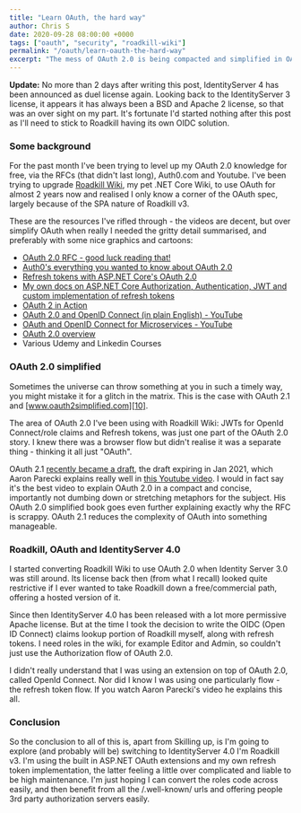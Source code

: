 ```yaml
---
title: "Learn OAuth, the hard way"
author: Chris S
date: 2020-09-28 08:00:00 +0000
tags: ["oauth", "security", "roadkill-wiki"]
permalink: "/oauth/learn-oauth-the-hard-way"
excerpt: "The mess of OAuth 2.0 is being compacted and simplified in OAuth 2.1, a new Aaron Parecki video explains the mess really well, also helping resolve a year old Roadkill Wiki struggle."
---
```


[0]: https://github.com/roadkillwiki/roadkill_new
[1]: https://tools.ietf.org/html/rfc6749
[2]: https://auth0.com/blog/everything-you-wanted-to-know-about-oauth-2-but-were-too-afraid-to-ask/
[3]: https://www.youtube.com/watch?v=AU0TIOZhGqs
[4]: https://github.com/roadkillwiki/roadkill_new/blob/master/src/Roadkill.Api/Authorization/README.md
[5]: https://learning.oreilly.com/library/view/oauth-2-in/9781617293276/
[6]: https://www.youtube.com/watch?v=996OiexHze0
[7]: https://www.youtube.com/watch?v=BdKmZ7mPNns
[10]: https://oauth2simplified.com/
[11]: https://youtu.be/AwCt2-EHYik
[12]: https://youtu.be/CPbvxxslDTU
[13]: https://tools.ietf.org/html/draft-parecki-oauth-v2-1-03
[14]: https://leastprivilege.com/2020/10/01/the-future-of-identityserver/

**Update:** No more than 2 days after writing this post, IdentityServer 4 has been announced as duel license again. Looking back to the IdentityServer 3 license, it appears it has always been a BSD and Apache 2 license, so that was an over sight on my part. It's fortunate I'd started nothing after this post as I'll need to stick to Roadkill having its own OIDC solution.

### Some background

For the past month I've been trying to level up my OAuth 2.0 knowledge for free, via the RFCs (that didn't last long), Auth0.com and Youtube. I've been trying to upgrade [Roadkill Wiki][0], my pet .NET Core Wiki, to use OAuth for almost 2 years now and realised I only know a corner of the OAuth spec, largely because of the SPA nature of Roadkill v3.

These are the resources I've rifled through - the videos are decent, but over simplify OAuth when really I needed the gritty detail summarised, and preferably with some nice graphics and cartoons:

- [OAuth 2.0 RFC - good luck reading that!][1]
- [Auth0's everything you wanted to know about OAuth 2.0][2]
- [Refresh tokens with ASP.NET Core's OAuth 2.0][3]
- [My own docs on ASP.NET Core Authorization, Authentication, JWT and custom implementation of refresh tokens][4]
- [OAuth 2 in Action][5]
- [OAuth 2.0 and OpenID Connect (in plain English) - YouTube][6]
- [OAuth and OpenID Connect for Microservices - YouTube][7]
- [OAuth 2.0 overview][12]
- Various Udemy and Linkedin Courses

### OAuth 2.0 simplified

Sometimes the universe can throw something at you in such a timely way, you might mistake it for a glitch in the matrix. This is the case with OAuth 2.1 and [www.oauth2simplified.com][10]. 

The area of OAuth 2.0 I've been using with Roadkill Wiki: JWTs for OpenId Connect/role claims and Refresh tokens, was just one part of the OAuth 2.0 story. I knew there was a browser flow but didn't realise it was a separate thing - thinking it all just "OAuth".

OAuth 2.1 [recently became a draft][13], the draft expiring in Jan 2021, which Aaron Parecki explains really well in [this Youtube video][11]. I would in fact say it's the best video to explain OAuth 2.0 in a compact and concise, importantly not dumbing down or stretching metaphors for the subject. His OAuth 2.0 simplified book goes even further explaining exactly why the RFC is scrappy. OAuth 2.1 reduces the complexity of OAuth into something manageable. 

### Roadkill, OAuth and IdentityServer 4.0

I started converting Roadkill Wiki to use OAuth 2.0 when Identity Server 3.0 was still around. Its license back then (from what I recall) looked quite restrictive if I ever wanted to take Roadkill down a free/commercial path, offering a hosted version of it.

Since then IdentityServer 4.0 has been released with a lot more permissive Apache license. But at the time I took the decision to write the OIDC (Open ID Connect) claims lookup portion of Roadkill myself, along with refresh tokens. I need roles in the wiki, for example Editor and Admin, so couldn't just use the Authorization flow of OAuth 2.0.

I didn't really understand that I was using an extension on top of OAuth 2.0, called OpenId Connect. Nor did I know I was using one particularly flow - the refresh token flow. If you watch Aaron Parecki's video he explains this all.

### Conclusion

So the conclusion to all of this is, apart from Skilling up, is I'm going to explore (and probably will be) switching to IdentityServer 4.0 I'm Roadkill v3. I'm using the built in ASP.NET OAuth extensions and my own refresh token implementation, the latter feeling a little over complicated and liable to be high maintenance. I'm just hoping I can convert the roles code across easily, and then benefit from all the /.well-known/ urls and offering people 3rd party authorization servers easily.
